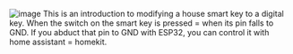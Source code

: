 ![image](https://github.com/lcr1017/esphome-gpio/assets/29690823/32f88f86-eb03-4f03-acf1-d3bfe9134c9d)
This is an introduction to modifying a house smart key to a digital key.
When the switch on the smart key is pressed = when its pin falls to GND.
If you abduct that pin to GND with ESP32, you can control it with home assistant = homekit.
